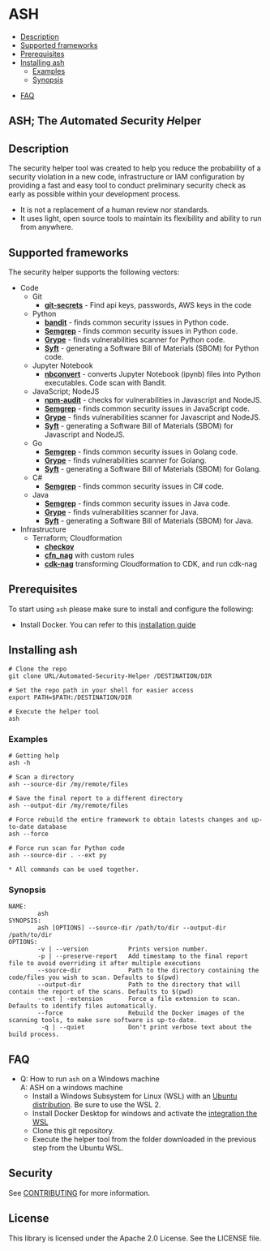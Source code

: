 # ASH
  * [Description](#description)
  * [Supported frameworks](#supported-frameworks)
  * [Prerequisites](#prerequisites)
  * [Installing ash](#installing-ash)
    + [Examples](#examples)
    + [Synopsis](#synopsis) 
  + [FAQ](#faq)
  
## ASH; The *A*utomated *S*ecurity *H*elper
## Description
The security helper tool was created to help you reduce the probability of a security violation in a new code, infrastructure or IAM configuration 
by providing a fast and easy tool to conduct preliminary security check as early as possible within your development process. 

* It is not a replacement of a human review nor standards.
* It uses light, open source tools to maintain its flexibility and ability to run from anywhere.

## Supported frameworks
The security helper supports the following vectors:

* Code
    * Git
        * **[git-secrets](https://github.com/awslabs/git-secrets)** - Find api keys, passwords, AWS keys in the code
    * Python
        * **[bandit](https://github.com/PyCQA/bandit)** - finds common security issues in Python code.
        * **[Semgrep](https://github.com/returntocorp/semgrep)** - finds common security issues in Python code.
        * **[Grype](https://github.com/anchore/grype)** - finds vulnerabilities scanner for Python code.
        * **[Syft](https://github.com/anchore/grype)** - generating a Software Bill of Materials (SBOM) for Python code.
    * Jupyter Notebook
        * **[nbconvert](https://nbconvert.readthedocs.io/en/latest/)** - converts Jupyter Notebook (ipynb) files into Python executables. Code scan with Bandit.
    * JavaScript; NodeJS
        * **[npm-audit](https://docs.npmjs.com/cli/v8/commands/npm-audit)** - checks for vulnerabilities in Javascript and NodeJS.
        * **[Semgrep](https://github.com/returntocorp/semgrep)** - finds common security issues in JavaScript code.
        * **[Grype](https://github.com/anchore/grype)** - finds vulnerabilities scanner for Javascript and NodeJS.
        * **[Syft](https://github.com/anchore/grype)** - generating a Software Bill of Materials (SBOM) for Javascript and NodeJS.
    * Go
        * **[Semgrep](https://github.com/returntocorp/semgrep)** - finds common security issues in Golang code.
        * **[Grype](https://github.com/anchore/grype)** - finds vulnerabilities scanner for Golang.
        * **[Syft](https://github.com/anchore/grype)** - generating a Software Bill of Materials (SBOM) for Golang.
    * C#
        * **[Semgrep](https://github.com/returntocorp/semgrep)** - finds common security issues in C# code.
    * Java
        * **[Semgrep](https://github.com/returntocorp/semgrep)** - finds common security issues in Java code.
        * **[Grype](https://github.com/anchore/grype)** - finds vulnerabilities scanner for Java.
        * **[Syft](https://github.com/anchore/grype)** - generating a Software Bill of Materials (SBOM) for Java.
* Infrastructure
    * Terraform; Cloudformation
        *   **[checkov](https://github.com/bridgecrewio/checkov)**
        *   **[cfn_nag](https://github.com/stelligent/cfn_nag)** with custom rules
        *   **[cdk-nag](https://github.com/cdklabs/cdk-nag)** transforming Cloudformation to CDK, and run cdk-nag


## Prerequisites
To start using `ash` please make sure to install and configure the following:
* Install Docker. You can refer to this [installation guide](https://docs.docker.com/get-docker/)

## Installing ash
```
# Clone the repo
git clone URL/Automated-Security-Helper /DESTINATION/DIR

# Set the repo path in your shell for easier access
export PATH=$PATH:/DESTINATION/DIR

# Execute the helper tool
ash
```

### Examples
```
# Getting help
ash -h

# Scan a directory
ash --source-dir /my/remote/files

# Save the final report to a different directory
ash --output-dir /my/remote/files

# Force rebuild the entire framework to obtain latests changes and up-to-date database
ash --force

# Force run scan for Python code
ash --source-dir . --ext py

* All commands can be used together.
```

### Synopsis
```
NAME:
        ash
SYNOPSIS:
        ash [OPTIONS] --source-dir /path/to/dir --output-dir /path/to/dir
OPTIONS:
        -v | --version           Prints version number.
        -p | --preserve-report   Add timestamp to the final report file to avoid overriding it after multiple executions
        --source-dir             Path to the directory containing the code/files you wish to scan. Defaults to $(pwd)
        --output-dir             Path to the directory that will contain the report of the scans. Defaults to $(pwd)
        --ext | -extension       Force a file extension to scan. Defaults to identify files automatically.
        --force                  Rebuild the Docker images of the scanning tools, to make sure software is up-to-date.
         -q | --quiet            Don't print verbose text about the build process.

```

## FAQ
* Q: How to run `ash` on a Windows machine  
  A: ASH on a windows machine
  - Install a Windows Subsystem for Linux (WSL) with an [Ubuntu distribution](https://docs.microsoft.com/en-us/windows/wsl/install). Be sure to use the WSL 2.
  - Install Docker Desktop for windows and activate the [integration the WSL](https://docs.docker.com/desktop/windows/wsl/)
  - Clone this git repository.
  - Execute the helper tool from the folder downloaded in the previous step from the Ubuntu WSL.
  
## Security
See [CONTRIBUTING](CONTRIBUTING.md#security-issue-notifications) for more information.

## License
This library is licensed under the Apache 2.0 License. See the LICENSE file.
